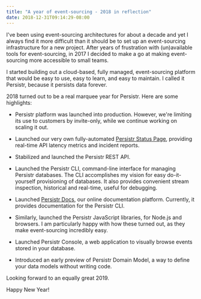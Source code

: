 ```yaml
---
title: "A year of event-sourcing - 2018 in reflection"
date: 2018-12-31T09:14:29-08:00
---
```


I've been using event-sourcing architectures for about a decade and yet I always find it more difficult than it should be to set up an event-sourcing infrastructure for a new project. After years of frustration with (un)available tools for event-sourcing, in 2017 I decided to make a go at making event-sourcing more accessible to small teams.

I started building out a cloud-based, fully managed, event-sourcing platform that would be easy to use, easy to learn, and easy to maintain. I called it Persistr, because it persists data forever. 

2018 turned out to be a real marquee year for Persistr. Here are some highlights:

- Persistr platform was launched into production. However, we're limiting its use to customers by invite-only, while we continue working on scaling it out.

- Launched our very own fully-automated [Persistr Status Page](https://status.persistr.com/), providing real-time API latency metrics and incident reports.

- Stabilized and launched the Persistr REST API.

- Launched the Persistr CLI, command-line interface for managing Persistr databases. The CLI accomplishes my vision for easy do-it-yourself provisioning of databases. It also provides convenient stream inspection, historical and real-time, useful for debugging.

- Launched [Persistr Docs](https://docs.persistr.com/), our online documentation platform. Currently, it provides documentation for the Persistr CLI.

- Similarly, launched the Persistr JavaScript libraries, for Node.js and browsers. I am particularly happy with how these turned out, as they make event-sourcing incredibly easy.

- Launched Persistr Console, a web application to visually browse events stored in your database.

- Introduced an early preview of Persistr Domain Model, a way to define your data models without writing code.

Looking forward to an equally great 2019.

Happy New Year!
